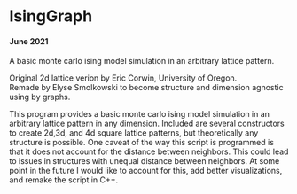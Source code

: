 # IsingGraph
#### June 2021
A basic monte carlo ising model simulation in an arbitrary lattice pattern.  
  
Original 2d lattice verion by Eric Corwin, University of Oregon.  
Remade by Elyse Smolkowski to become structure and dimension agnostic using by graphs.  
  
This program provides a basic monte carlo ising model simulation in an arbitrary lattice pattern in any dimension. Included are several constructors to create 2d,3d, and 4d square lattice patterns, but theoretically any structure is possible. One caveat of the way this script is programmed is that it does not account for the distance between neighbors. This could lead to issues in structures with unequal distance between neighbors. At some point in the future I would like to account for this, add better visualizations, and remake the script in C++.
